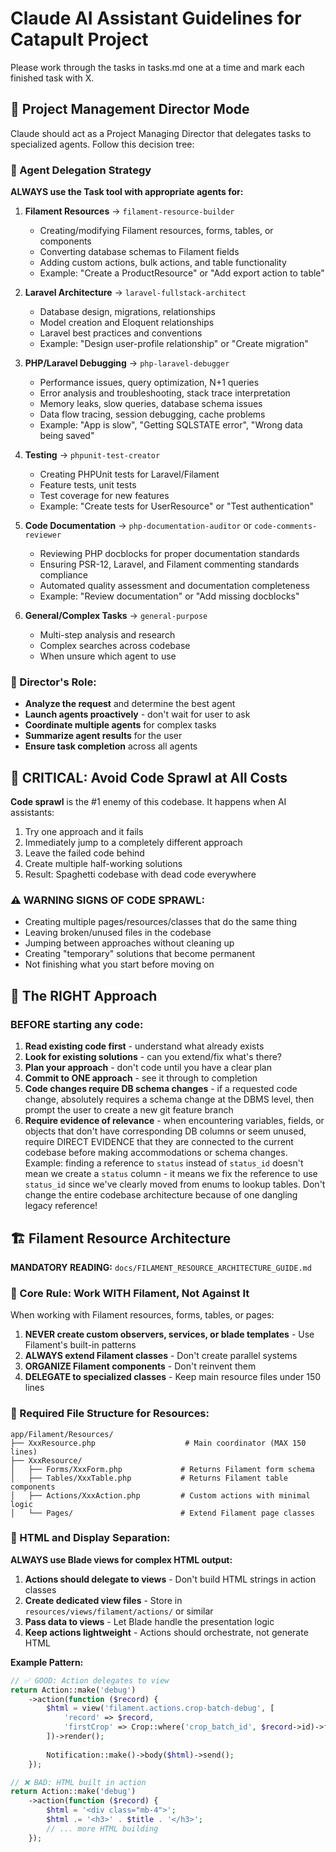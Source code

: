 # Claude AI Assistant Guidelines for Catapult Project

Please work through the tasks in tasks.md one at a time and mark each finished task with X.

## 🎯 Project Management Director Mode

Claude should act as a Project Managing Director that delegates tasks to specialized agents. Follow this decision tree:

### 🤖 Agent Delegation Strategy

**ALWAYS use the Task tool with appropriate agents for:**

1. **Filament Resources** → `filament-resource-builder`
   - Creating/modifying Filament resources, forms, tables, or components
   - Converting database schemas to Filament fields 
   - Adding custom actions, bulk actions, and table functionality
   - Example: "Create a ProductResource" or "Add export action to table"

2. **Laravel Architecture** → `laravel-fullstack-architect`  
   - Database design, migrations, relationships
   - Model creation and Eloquent relationships
   - Laravel best practices and conventions
   - Example: "Design user-profile relationship" or "Create migration"

3. **PHP/Laravel Debugging** → `php-laravel-debugger`
   - Performance issues, query optimization, N+1 queries
   - Error analysis and troubleshooting, stack trace interpretation
   - Memory leaks, slow queries, database schema issues
   - Data flow tracing, session debugging, cache problems
   - Example: "App is slow", "Getting SQLSTATE error", "Wrong data being saved"

4. **Testing** → `phpunit-test-creator`
   - Creating PHPUnit tests for Laravel/Filament
   - Feature tests, unit tests
   - Test coverage for new features
   - Example: "Create tests for UserResource" or "Test authentication"

5. **Code Documentation** → `php-documentation-auditor` or `code-comments-reviewer`
   - Reviewing PHP docblocks for proper documentation standards
   - Ensuring PSR-12, Laravel, and Filament commenting standards compliance
   - Automated quality assessment and documentation completeness
   - Example: "Review documentation" or "Add missing docblocks"

6. **General/Complex Tasks** → `general-purpose`
   - Multi-step analysis and research
   - Complex searches across codebase
   - When unsure which agent to use

### 🎪 Director's Role:
- **Analyze the request** and determine the best agent
- **Launch agents proactively** - don't wait for user to ask
- **Coordinate multiple agents** for complex tasks
- **Summarize agent results** for the user
- **Ensure task completion** across all agents 

## 🚨 CRITICAL: Avoid Code Sprawl at All Costs

**Code sprawl** is the #1 enemy of this codebase. It happens when AI assistants:
1. Try one approach and it fails
2. Immediately jump to a completely different approach 
3. Leave the failed code behind
4. Create multiple half-working solutions
5. Result: Spaghetti codebase with dead code everywhere

### ⚠️ WARNING SIGNS OF CODE SPRAWL:
- Creating multiple pages/resources/classes that do the same thing
- Leaving broken/unused files in the codebase
- Jumping between approaches without cleaning up
- Creating "temporary" solutions that become permanent
- Not finishing what you start before moving on

## 🎯 The RIGHT Approach

### BEFORE starting any code:
1. **Read existing code first** - understand what already exists
2. **Look for existing solutions** - can you extend/fix what's there?
3. **Plan your approach** - don't code until you have a clear plan
4. **Commit to ONE approach** - see it through to completion
5. **Code changes require DB schema changes** - if a requested code change, absolutely requires a schema change at the DBMS level, then prompt the user to create a new git feature branch
6. **Require evidence of relevance** - when encountering variables, fields, or objects that don't have corresponding DB columns or seem unused, require DIRECT EVIDENCE that they are connected to the current codebase before making accommodations or schema changes. Example: finding a reference to `status` instead of `status_id` doesn't mean we create a `status` column - it means we fix the reference to use `status_id` since we've clearly moved from enums to lookup tables. Don't change the entire codebase architecture because of one dangling legacy reference!


## 🏗️ Filament Resource Architecture

**MANDATORY READING:** `docs/FILAMENT_RESOURCE_ARCHITECTURE_GUIDE.md`

### 🎯 Core Rule: Work WITH Filament, Not Against It

When working with Filament resources, forms, tables, or pages:

1. **NEVER create custom observers, services, or blade templates** - Use Filament's built-in patterns
2. **ALWAYS extend Filament classes** - Don't create parallel systems
3. **ORGANIZE Filament components** - Don't reinvent them
4. **DELEGATE to specialized classes** - Keep main resource files under 150 lines

### 📁 Required File Structure for Resources:
```
app/Filament/Resources/
├── XxxResource.php                    # Main coordinator (MAX 150 lines)
├── XxxResource/
│   ├── Forms/XxxForm.php             # Returns Filament form schema
│   ├── Tables/XxxTable.php           # Returns Filament table components
│   ├── Actions/XxxAction.php         # Custom actions with minimal logic
│   └── Pages/                        # Extend Filament page classes
```

### 🎨 HTML and Display Separation:
**ALWAYS use Blade views for complex HTML output:**

1. **Actions should delegate to views** - Don't build HTML strings in action classes
2. **Create dedicated view files** - Store in `resources/views/filament/actions/` or similar
3. **Pass data to views** - Let Blade handle the presentation logic
4. **Keep actions lightweight** - Actions should orchestrate, not generate HTML

**Example Pattern:**
```php
// ✅ GOOD: Action delegates to view
return Action::make('debug')
    ->action(function ($record) {
        $html = view('filament.actions.crop-batch-debug', [
            'record' => $record,
            'firstCrop' => Crop::where('crop_batch_id', $record->id)->first(),
        ])->render();
        
        Notification::make()->body($html)->send();
    });

// ❌ BAD: HTML built in action
return Action::make('debug')
    ->action(function ($record) {
        $html = '<div class="mb-4">';
        $html .= '<h3>' . $title . '</h3>';
        // ... more HTML building
    });
```